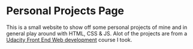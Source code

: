 # Personal Projects Page
This is a small website to show off some personal projects of mine and in general play around with HTML, CSS & JS. Alot of the projects are from a [Udacity Front End Web development](https://www.udacity.com/course/front-end-web-developer-nanodegree--nd001) course I took. 
